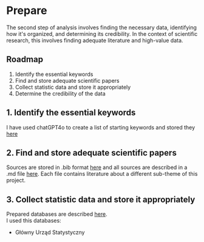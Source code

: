 # Prepare
The second step of analysis involves finding the necessary data, identifying how it's organized, and determining its credibility. In the context of scientific research, this involves finding adequate literature and high-value data.

## Roadmap
1. Identify the essential keywords
2. Find and store adequate scientific papers
3. Collect statistic data and store it appropriately
4. Determine the credibility of the data

## 1. Identify the essential keywords
I have used chatGPT4o to create a list of starting keywords and stored they [here](/2_Prepare/keywords.md)

## 2. Find and store adequate scientific papers
Sources are stored in .bib format [here](/2_Prepare/sources/literature.bib) and all sources are described in a .md file [here](/2_Prepare/sources). Each file contains literature about a different sub-theme of this project.

## 3. Collect statistic data and store it appropriately
Prepared databases are described [here](/2_Prepare/sources/databases.md).  
I used this databases:
* Główny Urząd Statystyczny


